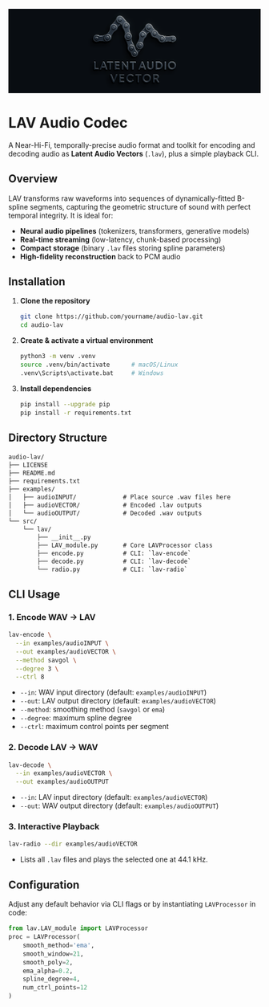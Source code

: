 ![LAV Banner](https://github.com/Mischlichter/LAV-AUDIO-CODEC/raw/main/banner.png)

# LAV Audio Codec

A Near-Hi-Fi, temporally-precise audio format and toolkit for encoding and decoding audio as **Latent Audio Vectors** (`.lav`), plus a simple playback CLI.

## Overview

LAV transforms raw waveforms into sequences of dynamically-fitted B-spline segments, capturing the geometric structure of sound with perfect temporal integrity. It is ideal for:

- **Neural audio pipelines** (tokenizers, transformers, generative models)
- **Real-time streaming** (low-latency, chunk-based processing)
- **Compact storage** (binary `.lav` files storing spline parameters)
- **High-fidelity reconstruction** back to PCM audio

## Installation

1. **Clone the repository**  
   ```bash
   git clone https://github.com/yourname/audio-lav.git
   cd audio-lav
   ```

2. **Create & activate a virtual environment**  
   ```bash
   python3 -m venv .venv
   source .venv/bin/activate      # macOS/Linux
   .venv\Scripts\activate.bat     # Windows
   ```

3. **Install dependencies**  
   ```bash
   pip install --upgrade pip
   pip install -r requirements.txt
   ```

## Directory Structure

```
audio-lav/
├── LICENSE
├── README.md
├── requirements.txt
├── examples/
│   ├── audioINPUT/             # Place source .wav files here
│   ├── audioVECTOR/            # Encoded .lav outputs
│   └── audioOUTPUT/            # Decoded .wav outputs
└── src/
    └── lav/
        ├── __init__.py
        ├── LAV_module.py       # Core LAVProcessor class
        ├── encode.py           # CLI: `lav-encode`
        ├── decode.py           # CLI: `lav-decode`
        └── radio.py            # CLI: `lav-radio`
```

## CLI Usage

### 1. Encode WAV → LAV

```bash
lav-encode \
  --in examples/audioINPUT \
  --out examples/audioVECTOR \
  --method savgol \
  --degree 3 \
  --ctrl 8
```

- `--in`: WAV input directory (default: `examples/audioINPUT`)  
- `--out`: LAV output directory (default: `examples/audioVECTOR`)  
- `--method`: smoothing method (`savgol` or `ema`)  
- `--degree`: maximum spline degree  
- `--ctrl`: maximum control points per segment  

### 2. Decode LAV → WAV

```bash
lav-decode \
  --in examples/audioVECTOR \
  --out examples/audioOUTPUT
```

- `--in`: LAV input directory (default: `examples/audioVECTOR`)  
- `--out`: WAV output directory (default: `examples/audioOUTPUT`)  

### 3. Interactive Playback

```bash
lav-radio --dir examples/audioVECTOR
```

- Lists all `.lav` files and plays the selected one at 44.1 kHz.

## Configuration

Adjust any default behavior via CLI flags or by instantiating `LAVProcessor` in code:

```python
from lav.LAV_module import LAVProcessor
proc = LAVProcessor(
    smooth_method='ema',
    smooth_window=21,
    smooth_poly=2,
    ema_alpha=0.2,
    spline_degree=4,
    num_ctrl_points=12
)
```


